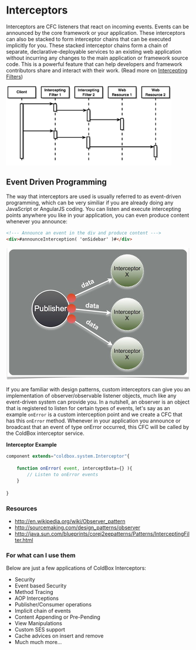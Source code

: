 # Interceptors

Interceptors are CFC listeners that react on incoming events.  Events can be announced by the core framework or your application.  These interceptors can also be stacked to form interceptor chains that can be executed implicitly for you. These stacked interceptor chains form a chain of separate, declarative-deployable services to an existing web application without incurring any changes to the main application or framework source code. This is a powerful feature that can help developers and framework contributors share and interact with their work. (Read more on [Intercepting Filters](http://www.corej2eepatterns.com/Patterns2ndEd/InterceptingFilter.htm))

![](../images/InterceptorChain.gif)


## Event Driven Programming
The way that interceptors are used is usually referred to as event-driven programming, which can be very similiar if you are already doing any JavaScript or AngularJS coding.  You can listen and execute intercepting points anywhere you like in your application, you can even produce content whenever you announce:

```html
<!--- Announce an event in the div and produce content --->
<div>#announceInterception( 'onSidebar' )#</div>
```


![](eventdriven.jpg)

If you are familiar with design patterns, custom interceptors can give you an implementation of observer/observable listener objects, much like any event-driven system can provide you. In a nutshell, an observer is an object that is registered to listen for certain types of events, let's say as an example `onError` is a custom interception point and we create a CFC that has this `onError` method. Whenever in your application you announce or broadcast that an event of type onError occurred, this CFC will be called by the ColdBox interceptor service.

**Interceptor Example**
```js
component extends="coldbox.system.Interceptor"{
    
    function onError( event, interceptData={} ){
        // Listen to onError events
    }
    
}
```


### Resources

* http://en.wikipedia.org/wiki/Observer_pattern
* http://sourcemaking.com/design_patterns/observer
* http://java.sun.com/blueprints/corej2eepatterns/Patterns/InterceptingFilter.html


### For what can I use them

Below are just a few applications of ColdBox Interceptors: 

* Security
* Event based Security
* Method Tracing
* AOP Interceptions
* Publisher/Consumer operations
* Implicit chain of events
* Content Appending or Pre-Pending
* View Manipulations
* Custom SES support
* Cache advices on insert and remove
* Much much more...
